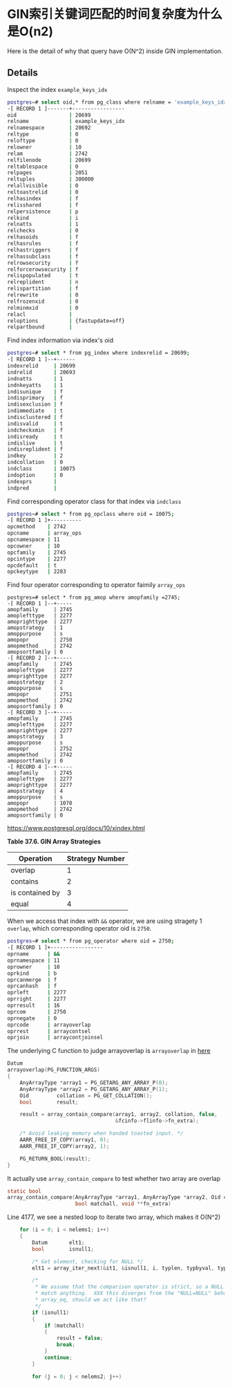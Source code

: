 # GIN索引关键词匹配的时间复杂度为什么是O(n2)

Here is the detail of why that query have O(N^2) inside GIN implementation.

## Details

Inspect the index `example_keys_idx`

```bash
postgres=# select oid,* from pg_class where relname = 'example_keys_idx';
-[ RECORD 1 ]-------+-----------------
oid                 | 20699
relname             | example_keys_idx
relnamespace        | 20692
reltype             | 0
reloftype           | 0
relowner            | 10
relam               | 2742
relfilenode         | 20699
reltablespace       | 0
relpages            | 2051
reltuples           | 300000
relallvisible       | 0
reltoastrelid       | 0
relhasindex         | f
relisshared         | f
relpersistence      | p
relkind             | i
relnatts            | 1
relchecks           | 0
relhasoids          | f
relhasrules         | f
relhastriggers      | f
relhassubclass      | f
relrowsecurity      | f
relforcerowsecurity | f
relispopulated      | t
relreplident        | n
relispartition      | f
relrewrite          | 0
relfrozenxid        | 0
relminmxid          | 0
relacl              |
reloptions          | {fastupdate=off}
relpartbound        |
```

Find index information via index's oid

```bash
postgres=# select * from pg_index where indexrelid = 20699;
-[ RECORD 1 ]--+------
indexrelid     | 20699
indrelid       | 20693
indnatts       | 1
indnkeyatts    | 1
indisunique    | f
indisprimary   | f
indisexclusion | f
indimmediate   | t
indisclustered | f
indisvalid     | t
indcheckxmin   | f
indisready     | t
indislive      | t
indisreplident | f
indkey         | 2
indcollation   | 0
indclass       | 10075
indoption      | 0
indexprs       |
indpred        |
```

Find corresponding operator class for that index via `indclass`

```bash
postgres=# select * from pg_opclass where oid = 10075;
-[ RECORD 1 ]+----------
opcmethod    | 2742
opcname      | array_ops
opcnamespace | 11
opcowner     | 10
opcfamily    | 2745
opcintype    | 2277
opcdefault   | t
opckeytype   | 2283
```

Find four operator corresponding to operator faimily `array_ops`

```
postgres=# select * from pg_amop where amopfamily =2745;
-[ RECORD 1 ]--+-----
amopfamily     | 2745
amoplefttype   | 2277
amoprighttype  | 2277
amopstrategy   | 1
amoppurpose    | s
amopopr        | 2750
amopmethod     | 2742
amopsortfamily | 0
-[ RECORD 2 ]--+-----
amopfamily     | 2745
amoplefttype   | 2277
amoprighttype  | 2277
amopstrategy   | 2
amoppurpose    | s
amopopr        | 2751
amopmethod     | 2742
amopsortfamily | 0
-[ RECORD 3 ]--+-----
amopfamily     | 2745
amoplefttype   | 2277
amoprighttype  | 2277
amopstrategy   | 3
amoppurpose    | s
amopopr        | 2752
amopmethod     | 2742
amopsortfamily | 0
-[ RECORD 4 ]--+-----
amopfamily     | 2745
amoplefttype   | 2277
amoprighttype  | 2277
amopstrategy   | 4
amoppurpose    | s
amopopr        | 1070
amopmethod     | 2742
amopsortfamily | 0
```

https://www.postgresql.org/docs/10/xindex.html

**Table 37.6. GIN Array Strategies**

| Operation       | Strategy Number |
| --------------- | --------------- |
| overlap         | 1               |
| contains        | 2               |
| is contained by | 3               |
| equal           | 4               |

When we access that index with `&&` operator, we are using stragety 1 `overlap`, which corresponding operator oid is `2750`.

```bash
postgres=# select * from pg_operator where oid = 2750;
-[ RECORD 1 ]+-----------------
oprname      | &&
oprnamespace | 11
oprowner     | 10
oprkind      | b
oprcanmerge  | f
oprcanhash   | f
oprleft      | 2277
oprright     | 2277
oprresult    | 16
oprcom       | 2750
oprnegate    | 0
oprcode      | arrayoverlap
oprrest      | arraycontsel
oprjoin      | arraycontjoinsel
```

The underlying C function to judge arrayoverlap is `arrayoverlap` in [here](https://github.com/postgres/postgres/blob/master/src/backend/utils/adt/arrayfuncs.c) 

```c
Datum
arrayoverlap(PG_FUNCTION_ARGS)
{
	AnyArrayType *array1 = PG_GETARG_ANY_ARRAY_P(0);
	AnyArrayType *array2 = PG_GETARG_ANY_ARRAY_P(1);
	Oid			collation = PG_GET_COLLATION();
	bool		result;

	result = array_contain_compare(array1, array2, collation, false,
								   &fcinfo->flinfo->fn_extra);

	/* Avoid leaking memory when handed toasted input. */
	AARR_FREE_IF_COPY(array1, 0);
	AARR_FREE_IF_COPY(array2, 1);

	PG_RETURN_BOOL(result);
}
```

It actually use `array_contain_compare` to test whether two array are overlap

```c
static bool
array_contain_compare(AnyArrayType *array1, AnyArrayType *array2, Oid collation,
					  bool matchall, void **fn_extra)
```

Line 4177, we see a nested loop to iterate two array, which makes it O(N^2)

```c
	for (i = 0; i < nelems1; i++)
	{
		Datum		elt1;
		bool		isnull1;

		/* Get element, checking for NULL */
		elt1 = array_iter_next(&it1, &isnull1, i, typlen, typbyval, typalign);

		/*
		 * We assume that the comparison operator is strict, so a NULL can't
		 * match anything.  XXX this diverges from the "NULL=NULL" behavior of
		 * array_eq, should we act like that?
		 */
		if (isnull1)
		{
			if (matchall)
			{
				result = false;
				break;
			}
			continue;
		}

		for (j = 0; j < nelems2; j++)
```